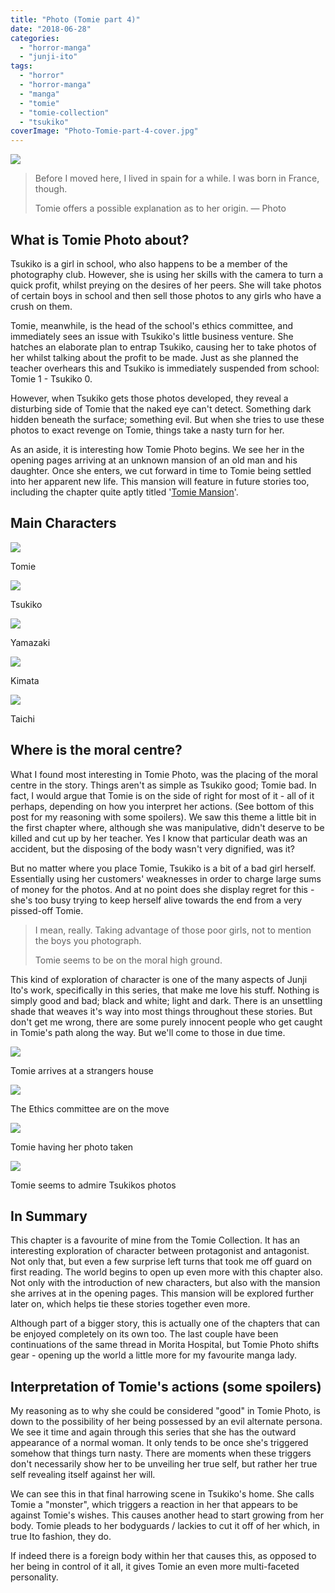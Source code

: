 ```yaml
---
title: "Photo (Tomie part 4)"
date: "2018-06-28"
categories: 
  - "horror-manga"
  - "junji-ito"
tags: 
  - "horror"
  - "horror-manga"
  - "manga"
  - "tomie"
  - "tomie-collection"
  - "tsukiko"
coverImage: "Photo-Tomie-part-4-cover.jpg"
---
```


[![](images/Photo-Tomie-part-4-cover.jpg)](https://davidpeach.co.uk/wp-content/uploads/2023/02/Photo-Tomie-part-4-cover.jpg)

> Before I moved here, I lived in spain for a while. I was born in France, though.
> 
> Tomie offers a possible explanation as to her origin. — Photo

## What is Tomie Photo about?

Tsukiko is a girl in school, who also happens to be a member of the photography club. However, she is using her skills with the camera to turn a quick profit, whilst preying on the desires of her peers. She will take photos of certain boys in school and then sell those photos to any girls who have a crush on them.

Tomie, meanwhile, is the head of the school's ethics committee, and immediately sees an issue with Tsukiko's little business venture. She hatches an elaborate plan to entrap Tsukiko, causing her to take photos of her whilst talking about the profit to be made. Just as she planned the teacher overhears this and Tsukiko is immediately suspended from school: Tomie 1 - Tsukiko 0.

However, when Tsukiko gets those photos developed, they reveal a disturbing side of Tomie that the naked eye can't detect. Something dark hidden beneath the surface; something evil. But when she tries to use these photos to exact revenge on Tomie, things take a nasty turn for her.

As an aside, it is interesting how Tomie Photo begins. We see her in the opening pages arriving at an unknown mansion of an old man and his daughter. Once she enters, we cut forward in time to Tomie being settled into her apparent new life. This mansion will feature in future stories too, including the chapter quite aptly titled '[Tomie Mansion](https://junjiitomanga.com/mansion-tomie-part-6-by-junji-ito/)'.

## Main Characters

[![](images/Tomie-3.jpg)](https://davidpeach.co.uk/wp-content/uploads/2023/02/Tomie-3.jpg)

Tomie

[![](images/Tsukiko.jpg)](https://davidpeach.co.uk/wp-content/uploads/2023/02/Tsukiko.jpg)

Tsukiko

[![](images/Yamazaki.jpg)](https://davidpeach.co.uk/wp-content/uploads/2023/02/Yamazaki.jpg)

Yamazaki

[![](images/Kimata.jpg)](https://davidpeach.co.uk/wp-content/uploads/2023/02/Kimata.jpg)

Kimata

[![](images/Taichi.jpg)](https://davidpeach.co.uk/wp-content/uploads/2023/02/Taichi.jpg)

Taichi

## Where is the moral centre?

What I found most interesting in Tomie Photo, was the placing of the moral centre in the story. Things aren't as simple as Tsukiko good; Tomie bad. In fact, I would argue that Tomie is on the side of right for most of it - all of it perhaps, depending on how you interpret her actions. (See bottom of this post for my reasoning with some spoilers). We saw this theme a little bit in the first chapter where, although she was manipulative, didn't deserve to be killed and cut up by her teacher. Yes I know that particular death was an accident, but the disposing of the body wasn't very dignified, was it?

But no matter where you place Tomie, Tsukiko is a bit of a bad girl herself. Essentially using her customers' weaknesses in order to charge large sums of money for the photos. And at no point does she display regret for this - she's too busy trying to keep herself alive towards the end from a very pissed-off Tomie.

> I mean, really. Taking advantage of those poor girls, not to mention the boys you photograph.
> 
> Tomie seems to be on the moral high ground.

This kind of exploration of character is one of the many aspects of Junji Ito's work, specifically in this series, that make me love his stuff. Nothing is simply good and bad; black and white; light and dark. There is an unsettling shade that weaves it's way into most things throughout these stories. But don't get me wrong, there are some purely innocent people who get caught in Tomie's path along the way. But we'll come to those in due time.

[![](images/Tomie-arrives-at-a-strangers-house.jpg)](https://davidpeach.co.uk/wp-content/uploads/2023/02/Tomie-arrives-at-a-strangers-house.jpg)

Tomie arrives at a strangers house

[![](images/The-Ethics-comittee-are-on-the-move.jpg)](https://davidpeach.co.uk/wp-content/uploads/2023/02/The-Ethics-comittee-are-on-the-move.jpg)

The Ethics committee are on the move

[![](images/Tomie-having-her-photo-taken.jpg)](https://davidpeach.co.uk/wp-content/uploads/2023/02/Tomie-having-her-photo-taken.jpg)

Tomie having her photo taken

[![](images/Tomie-seems-to-admire-Tsukikos-photos.jpg)](https://davidpeach.co.uk/wp-content/uploads/2023/02/Tomie-seems-to-admire-Tsukikos-photos.jpg)

Tomie seems to admire Tsukikos photos

## In Summary

This chapter is a favourite of mine from the Tomie Collection. It has an interesting exploration of character between protagonist and antagonist. Not only that, but even a few surprise left turns that took me off guard on first reading. The world begins to open up even more with this chapter also. Not only with the introduction of new characters, but also with the mansion she arrives at in the opening pages. This mansion will be explored further later on, which helps tie these stories together even more.

Although part of a bigger story, this is actually one of the chapters that can be enjoyed completely on its own too. The last couple have been continuations of the same thread in Morita Hospital, but Tomie Photo shifts gear - opening up the world a little more for my favourite manga lady.

## Interpretation of Tomie's actions (some spoilers)

My reasoning as to why she could be considered "good" in Tomie Photo, is down to the possibility of her being possessed by an evil alternate persona. We see it time and again through this series that she has the outward appearance of a normal woman. It only tends to be once she's triggered somehow that things turn nasty. There are moments when these triggers don't necessarily show her to be unveiling her true self, but rather her true self revealing itself against her will.

We can see this in that final harrowing scene in Tsukiko's home. She calls Tomie a "monster", which triggers a reaction in her that appears to be against Tomie's wishes. This causes another head to start growing from her body. Tomie pleads to her bodyguards / lackies to cut it off of her which, in true Ito fashion, they do.

If indeed there is a foreign body within her that causes this, as opposed to her being in control of it all, it gives Tomie an even more multi-faceted personality.

